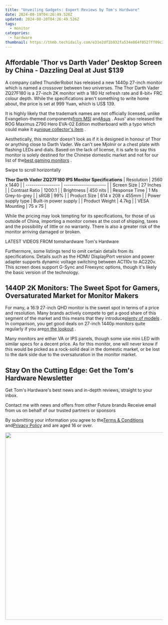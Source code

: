 ```yaml
---
title: "Unveiling Gadgets: Expert Reviews by Tom's Hardware"
date: 2024-08-19T04:26:49.526Z
updated: 2024-08-20T04:26:49.526Z
tags:
  - monitor
categories:
  - hardware
thumbnail: https://thmb.techidaily.com/e31e2df1b932fa534e864f0527ff09c3f70b9b1af5b4d099ffd7c19407e1d66e.png
---
```


## Affordable 'Thor vs Darth Vader' Desktop Screen by China - Dazzling Deal at Just $139

A company called ThunderRobot has released a new 1440p 27-inch monitor which is named a crossover between two universes. The Thor Darth Vader ZQ27F180 is a 27-inch 2K monitor with a 180 Hz refresh rate and 8-bit+ FRC colour depth. While the specifications aren't something to write home about, the price is set at 999 Yuan, which is US$ 139\.

 It is highly likely that the trademark names are not officially licensed, unlike Evangelion-themed components[from MSI](https://tools.techidaily.com) and[Asus](https://tools.techidaily.com) . Asus' also released the ROG Maximus Z790 Hero EVA-02 Edition motherboard with a typo which could make it a[unique collector's item](https://tools.techidaily.com) .

 Aesthetically, this monitor doesn't look as if it is designed in honour of Thor or anything close to Darth Vader. We can't see Mjolnir or a chest plate with flashing LEDs and dials. Based on the lack of license, it is safe to say this monitor is solely destined for the Chinese domestic market and not for our list of the[best gaming monitors](https://tools.techidaily.com) .

 Swipe to scroll horizontally

__Thor Darth Vader ZQ27F180 IPS Monitor Specifications__
| Resolution        | 2560 x 1440           |
| ----------------- | --------------------- |
| Screen Size       | 27 Inches             |
| Contrast Ratio    | 1200:1                |
| Brightness        | 450 nits              |
| Response Time     | 1 Ms Grey-to-grey     |
| sRGB              | 99%                   |
| Product Size      | 614 x 208 x 455mm     |
| Power supply type | Built-in power supply |
| Product Weight    | 4.7kg                 |
| VESA Mounting     | 75 x 75               |

 While the pricing may look tempting for its specifications, for those of us outside of China, importing a monitor comes at the cost of shipping, taxes and the possibility of little or no warranty. There is also a greater risk of the monitor arriving damaged or broken.

 LATEST VIDEOS FROM tomshardware Tom's Hardware

 Furthermore, some listings tend to omit certain details from its specifications. Details such as the HDMI/ DisplayPort version and power adapter supports dynamic voltage switching between AC110v to AC220v. This screen does support G-Sync and Freesync options, though it's likely the basic version of the technology.

## 1440P 2K Monitors: The Sweet Spot for Gamers, Oversaturated Market for Monitor Makers

 For many, a 16:9 27-inch QHD monitor is the sweet spot in terms of a price and resolution. Many brands actively compete to get a good share of this segment of the market and this means that they introduce[plenty of models](https://tools.techidaily.com) . In comparison, you get good deals on 27-inch 1440p monitors quite regularly if you are[on the lookout](https://tools.techidaily.com) .

 Many monitors are either VA or IPS panels, though some use mini LED with similar specs for a decent price. As for this monitor, one will never know if this would be picked as a rock-solid deal in the domestic market, or be lost to the dark side due to the oversaturation in the monitor market.

## Stay On the Cutting Edge: Get the Tom's Hardware Newsletter

 Get Tom's Hardware's best news and in-depth reviews, straight to your inbox.

 Contact me with news and offers from other Future brands  Receive email from us on behalf of our trusted partners or sponsors

 By submitting your information you agree to the[Terms & Conditions](https://futureplc.com/terms-conditions/) and[Privacy Policy](https://futureplc.com/privacy-policy/) and are aged 16 or over.

<ins class="adsbygoogle"
     style="display:block"
     data-ad-format="autorelaxed"
     data-ad-client="ca-pub-7571918770474297"
     data-ad-slot="1223367746"></ins>



<ins class="adsbygoogle"
     style="display:block"
     data-ad-client="ca-pub-7571918770474297"
     data-ad-slot="8358498916"
     data-ad-format="auto"
     data-full-width-responsive="true"></ins>



<!-- affiliate ads begin -->
<a href="https://appsumo.8odi.net/c/5597632/2082526/7443" target="_top" id="2082526"><img src="//a.impactradius-go.com/display-ad/7443-2082526" border="0" alt="" width="1200" height="600"/></a><img height="0" width="0" src="https://appsumo.8odi.net/i/5597632/2082526/7443" style="position:absolute;visibility:hidden;" border="0" />
<!-- affiliate ads end -->